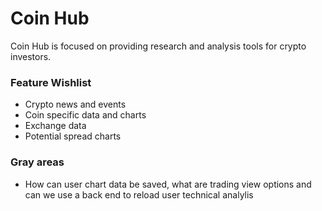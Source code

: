 # Coin Hub

Coin Hub is focused on providing research and analysis tools for crypto investors.

### Feature Wishlist

- Crypto news and events
- Coin specific data and charts
- Exchange data
- Potential spread charts

### Gray areas

- How can user chart data be saved, what are trading view options and can we use a back end to reload user technical analylis
